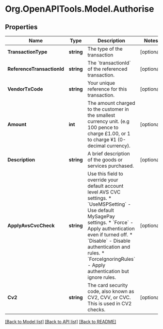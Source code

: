 # Org.OpenAPITools.Model.Authorise

## Properties

Name | Type | Description | Notes
------------ | ------------- | ------------- | -------------
**TransactionType** | **string** | The type of the transaction | [optional] 
**ReferenceTransactionId** | **string** | The &#x60;transactionId&#x60; of the referenced transaction. | [optional] 
**VendorTxCode** | **string** | Your unique reference for this transaction. | [optional] 
**Amount** | **int** | The amount charged to the customer in the smallest currency unit. (e.g 100 pence to charge £1.00, or 1 to charge ¥1 (0-decimal currency). | [optional] 
**Description** | **string** | A brief description of the goods or services purchased. | [optional] 
**ApplyAvsCvcCheck** | **string** | Use this field to override your default account level AVS CVC settings.  * &#x60;UseMSPSetting&#x60; - Use default MySagePay settings.  * &#x60;Force&#x60; - Apply authentication even if turned off.  * &#x60;Disable&#x60; - Disable authentication and rules.  * &#x60;ForceIgnoringRules&#x60; - Apply authentication but ignore rules.  | [optional] 
**Cv2** | **string** | The card security code, also known as CV2, CVV, or CVC. This is used in CV2 checks. | [optional] 

[[Back to Model list]](../README.md#documentation-for-models) [[Back to API list]](../README.md#documentation-for-api-endpoints) [[Back to README]](../README.md)


